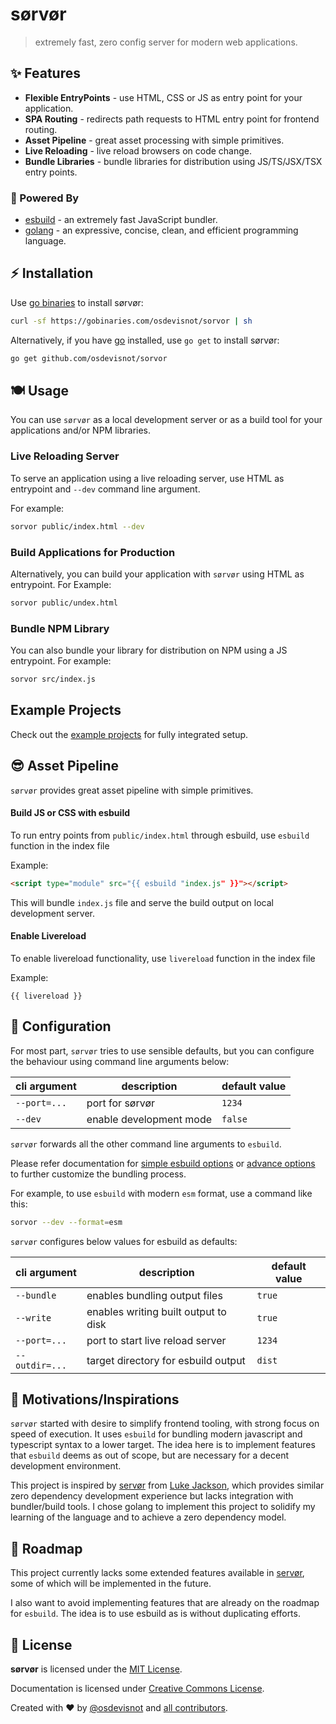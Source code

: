 # sørvør

> extremely fast, zero config server for modern web applications.

## :sparkles: Features

- **Flexible EntryPoints** - use HTML, CSS or JS as entry point for your application.
- **SPA Routing** - redirects path requests to HTML entry point for frontend routing.
- **Asset Pipeline** - great asset processing with simple primitives.
- **Live Reloading** - live reload browsers on code change.
- **Bundle Libraries** - bundle libraries for distribution using JS/TS/JSX/TSX entry points.

### :muscle: Powered By

- [esbuild](https://esbuild.github.io/) - an extremely fast JavaScript bundler.
- [golang](https://golang.org/) - an expressive, concise, clean, and efficient programming language.

## :zap: Installation

Use [go binaries](https://gobinaries.com/) to install sørvør:

```bash
curl -sf https://gobinaries.com/osdevisnot/sorvor | sh
```

Alternatively, if you have [go](https://golang.org/) installed, use `go get` to install sørvør:

```bash
go get github.com/osdevisnot/sorvor
```

## :plate_with_cutlery: Usage

You can use `sørvør` as a local development server or as a build tool for your applications and/or NPM libraries.

### Live Reloading Server

To serve an application using a live reloading server, use HTML as entrypoint and `--dev` command line argument.

For example:

```bash
sorvor public/index.html --dev
```

### Build Applications for Production

Alternatively, you can build your application with `sørvør` using HTML as entrypoint. For Example:

```bash
sorvor public/undex.html
```

### Bundle NPM Library

You can also bundle your library for distribution on NPM using a JS entrypoint. For example:

```bash
sorvor src/index.js
```

## Example Projects

Check out the [example projects](examples) for fully integrated setup.

## :sunglasses: Asset Pipeline

`sørvør` provides great asset pipeline with simple primitives.

#### Build JS or CSS with esbuild

To run entry points from `public/index.html` through esbuild, use `esbuild` function in the index file

Example:

```html
<script type="module" src="{{ esbuild "index.js" }}"></script>
```

This will bundle `index.js` file and serve the build output on local development server.

#### Enable Livereload

To enable livereload functionality, use `livereload` function in the index file

Example:

```
{{ livereload }}
```

## :anger: Configuration

For most part, `sørvør` tries to use sensible defaults, but you can configure the behaviour using command line arguments below:

| cli argument | description             | default value |
| ------------ | ----------------------- | ------------- |
| `--port=...` | port for sørvør         | `1234`        |
| `--dev`      | enable development mode | `false`       |

`sørvør` forwards all the other command line arguments to `esbuild`.

Please refer documentation for [simple esbuild options](https://esbuild.github.io/api/#simple-options) or [advance options](https://esbuild.github.io/api/#advanced-options) to further customize the bundling process.

For example, to use `esbuild` with modern `esm` format, use a command like this:

```bash
sorvor --dev --format=esm
```

`sørvør` configures below values for esbuild as defaults:

| cli argument   | description                          | default value |
| -------------- | ------------------------------------ | ------------- |
| `--bundle`     | enables bundling output files        | `true`        |
| `--write`      | enables writing built output to disk | `true`        |
| `--port=...`   | port to start live reload server     | `1234`        |
| `--outdir=...` | target directory for esbuild output  | `dist`        |

## :hatching_chick: Motivations/Inspirations

`sørvør` started with desire to simplify frontend tooling, with strong focus on speed of execution. It uses `esbuild` for bundling modern javascript and typescript syntax to a lower target. The idea here is to implement features that `esbuild` deems as out of scope, but are necessary for a decent development environment.

This project is inspired by [servør](https://www.npmjs.com/package/servor) from [Luke Jackson](https://twitter.com/lukejacksonn), which provides similar zero dependency development experience but lacks integration with bundler/build tools. I chose golang to implement this project to solidify my learning of the language and to achieve a zero dependency model.

## :microscope: Roadmap

This project currently lacks some extended features available in [servør](https://www.npmjs.com/package/servor), some of which will be implemented in the future.

I also want to avoid implementing features that are already on the roadmap for `esbuild`. The idea is to use esbuild as is without duplicating efforts.

## :clinking_glasses: License

**sørvør** is licensed under the [MIT License](http://opensource.org/licenses/MIT).

Documentation is licensed under [Creative Commons License](http://creativecommons.org/licenses/by/4.0/).

Created with ❤️ by [@osdevisnot](https://github.com/osdevisnot) and [all contributors](https://github.com/osdevisnot/sorvor/graphs/contributors).
